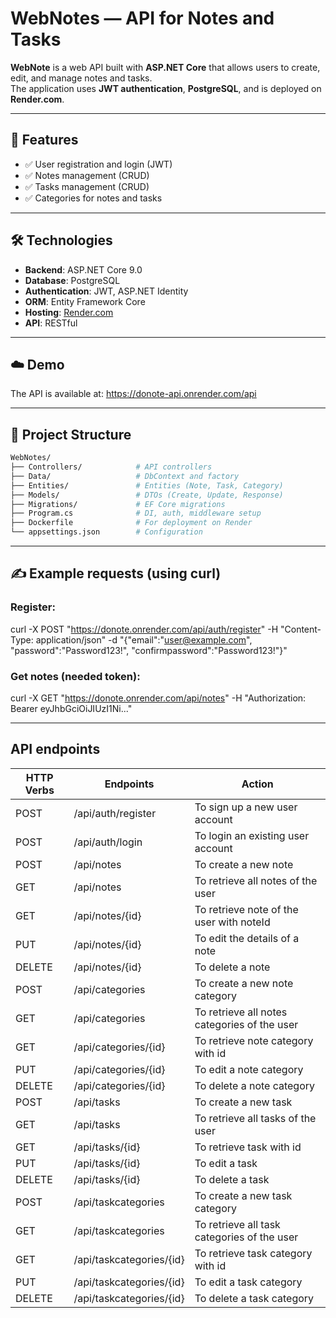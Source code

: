 # WebNotes — API for Notes and Tasks

**WebNote** is a web API built with **ASP.NET Core** that allows users to create, edit, and manage notes and tasks.  
The application uses **JWT authentication**, **PostgreSQL**, and is deployed on **Render.com**.

---

## 🚀 Features

- ✅ User registration and login (JWT)
- ✅ Notes management (CRUD)
- ✅ Tasks management (CRUD)
- ✅ Categories for notes and tasks

---

## 🛠 Technologies

- **Backend**: ASP.NET Core 9.0
- **Database**: PostgreSQL
- **Authentication**: JWT, ASP.NET Identity
- **ORM**: Entity Framework Core
- **Hosting**: [Render.com](https://render.com)
- **API**: RESTful

---

## ☁️ Demo

The API is available at: https://donote-api.onrender.com/api

---

## 📂 Project Structure

```bash
WebNotes/
├── Controllers/            # API controllers
├── Data/                   # DbContext and factory
├── Entities/               # Entities (Note, Task, Category)
├── Models/                 # DTOs (Create, Update, Response)
├── Migrations/             # EF Core migrations
├── Program.cs              # DI, auth, middleware setup
├── Dockerfile              # For deployment on Render
└── appsettings.json        # Configuration
```

---

## ✍️ Example requests (using curl)

### Register:
curl -X POST "https://donote.onrender.com/api/auth/register" -H "Content-Type: application/json" -d "{\"email\":\"user@example.com\", \"password\":\"Password123!\", \"confirmpassword\":\"Password123!\"}"

### Get notes (needed token):
curl -X GET "https://donote.onrender.com/api/notes" -H "Authorization: Bearer eyJhbGciOiJIUzI1Ni..."

---

## API endpoints

 HTTP Verbs | Endpoints | Action |
| --- | --- | --- |
| POST | /api/auth/register | To sign up a new user account |
| POST | /api/auth/login | To login an existing user account |
| POST | /api/notes | To create a new note |
| GET | /api/notes | To retrieve all notes of the user |
| GET | /api/notes/{id} | To retrieve note of the user with noteId |
| PUT | /api/notes/{id} | To edit the details of a note |
| DELETE | /api/notes/{id} | To delete a note |
| POST | /api/categories | To create a new note category |
| GET | /api/categories | To retrieve all notes categories of the user |
| GET | /api/categories/{id} | To retrieve note category with id |
| PUT | /api/categories/{id} | To edit a note category |
| DELETE | /api/categories/{id} | To delete a note category |
| POST | /api/tasks | To create a new task |
| GET | /api/tasks | To retrieve all tasks of the user |
| GET | /api/tasks/{id} | To retrieve task with id |
| PUT | /api/tasks/{id} | To edit a task |
| DELETE | /api/tasks/{id} | To delete a task |
| POST | /api/taskcategories | To create a new task category |
| GET | /api/taskcategories | To retrieve all task categories of the user |
| GET | /api/taskcategories/{id} | To retrieve task category with id |
| PUT | /api/taskcategories/{id} | To edit a task category |
| DELETE | /api/taskcategories/{id} | To delete a task category |